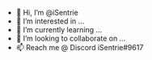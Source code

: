 - 👋 Hi, I’m @iSentrie
- 👀 I’m interested in ...
- 🌱 I’m currently learning ...
- 💞️ I’m looking to collaborate on ...
- 📫 Reach me @ Discord iSentrie#9617

<!---
iSentrie/iSentrie is a ✨ special ✨ repository because its `README.md` (this file) appears on your GitHub profile.
You can click the Preview link to take a look at your changes.
--->
